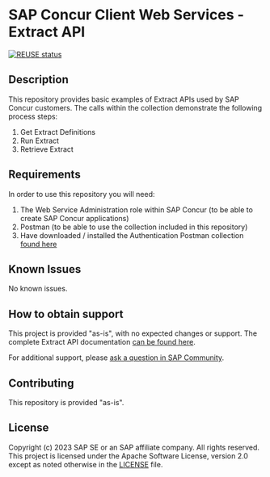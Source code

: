 # SAP Concur Client Web Services - Extract API
<!-- Please include descriptive title -->

[![REUSE status](https://api.reuse.software/badge/github.com/SAP-samples/concur-extract-apis)](https://api.reuse.software/info/github.com/SAP-samples/concur-extract-apis)

## Description
This repository provides basic examples of Extract APIs used by SAP Concur customers. The calls within the collection demonstrate the following process steps:
1) Get Extract Definitions
2) Run Extract
3) Retrieve Extract

## Requirements
In order to use this repository you will need:
1) The Web Service Administration role within SAP Concur (to be able to create SAP Concur applications)
2) Postman (to be able to use the collection included in this repository)
3) Have downloaded / installed the Authentication Postman collection [found here](https://github.com/SAP-samples/concur-web-services-authentication)

## Known Issues
No known issues.

## How to obtain support
This project is provided "as-is", with no expected changes or support.
The complete Extract API documentation [can be found here](https://developer.concur.com/api-reference/common/extracts/v1.extracts.html).
 
For additional support, please [ask a question in SAP Community](https://answers.sap.com/questions/ask.html).

## Contributing
This repository is provided "as-is".

## License
Copyright (c) 2023 SAP SE or an SAP affiliate company. All rights reserved. This project is licensed under the Apache Software License, version 2.0 except as noted otherwise in the [LICENSE](LICENSE) file.
